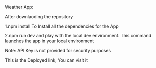 Weather App:

After downlaoding the repository

1.npm install
 To Install all the dependencies for the App

2.npm run dev and play with the local dev environment.
This command launches the app in your local environment

Note:
API Key is not provided for security purposes

This is the Deployed link, You can visit it
